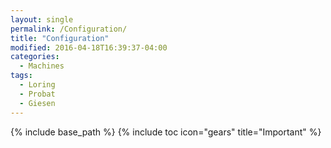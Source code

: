 ```yaml
---
layout: single
permalink: /Configuration/
title: "Configuration"
modified: 2016-04-18T16:39:37-04:00
categories:
  - Machines
tags:
  - Loring
  - Probat
  - Giesen
---
```


{% include base_path %}
{% include toc icon="gears" title="Important" %}


